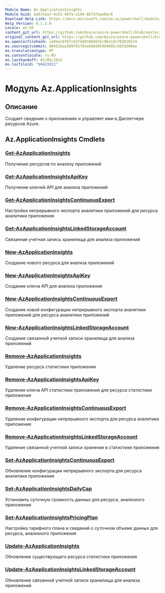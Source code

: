 ```yaml
---
Module Name: Az.ApplicationInsights
Module Guid: da67eaa7-4cb1-4bfa-a194-8bf3faae8ac6
Download Help Link: https://docs.microsoft.com/en-us/powershell/module/az.applicationinsights
Help Version: 0.1.2.0
Locale: en-US
content_git_url: https://github.com/Azure/azure-powershell/blob/master/src/ApplicationInsights/ApplicationInsights/help/Az.ApplicationInsights.md
original_content_git_url: https://github.com/Azure/azure-powershell/blob/master/src/ApplicationInsights/ApplicationInsights/help/Az.ApplicationInsights.md
ms.openlocfilehash: ce01ec8f6fcb37dd03d8d835c9be1dcf02010574
ms.sourcegitcommit: 68451baa389791703e666d95469602c5652609ee
ms.translationtype: MT
ms.contentlocale: ru-RU
ms.lasthandoff: 01/05/2021
ms.locfileid: "98423012"
---
```

# Модуль Az.ApplicationInsights
## Описание
Создает сведения о приложениях и управляет ими в Диспетчере ресурсов Azure.

## Az.ApplicationInsights Cmdlets
### [Get-AzApplicationInsights](Get-AzApplicationInsights.md)
Получение ресурсов по анализу приложений

### [Get-AzApplicationInsightsApiKey](Get-AzApplicationInsightsApiKey.md)
Получение ключей API для анализа приложений

### [Get-AzApplicationInsightsContinuousExport](Get-AzApplicationInsightsContinuousExport.md)
Настройка непрерывного экспорта аналитики приложений для ресурса аналитики приложения

### [Get-AzApplicationInsightsLinkedStorageAccount](Get-AzApplicationInsightsLinkedStorageAccount.md)
Связанная учетная запись хранилища для анализа приложений

### [New-AzApplicationInsights](New-AzApplicationInsights.md)
Создание нового ресурса для анализа приложений

### [New-AzApplicationInsightsApiKey](New-AzApplicationInsightsApiKey.md)
Создание ключа API для анализа приложения

### [New-AzApplicationInsightsContinuousExport](New-AzApplicationInsightsContinuousExport.md)
Создание новой конфигурации непрерывного экспорта аналитики приложений для ресурса аналитики приложений

### [New-AzApplicationInsightsLinkedStorageAccount](New-AzApplicationInsightsLinkedStorageAccount.md)
Создание связанной учетной записи хранилища для анализа приложений

### [Remove-AzApplicationInsights](Remove-AzApplicationInsights.md)
Удаление ресурса статистики приложения

### [Remove-AzApplicationInsightsApiKey](Remove-AzApplicationInsightsApiKey.md)
Удаление ключа API статистики приложения для ресурса статистики приложения

### [Remove-AzApplicationInsightsContinuousExport](Remove-AzApplicationInsightsContinuousExport.md)
Удаление конфигурации непрерывного экспорта для ресурса аналитики приложения

### [Remove-AzApplicationInsightsLinkedStorageAccount](Remove-AzApplicationInsightsLinkedStorageAccount.md)
Удаление связанной учетной записи хранения в статистике приложения

### [Set-AzApplicationInsightsContinuousExport](Set-AzApplicationInsightsContinuousExport.md)
Обновление конфигурации непрерывного экспорта для ресурса аналитики приложения

### [Set-AzApplicationInsightsDailyCap](Set-AzApplicationInsightsDailyCap.md)
Установить суточную громкость данных для ресурса, анализного приложения

### [Set-AzApplicationInsightsPricingPlan](Set-AzApplicationInsightsPricingPlan.md)
Настройка тарифного плана и сведений о суточном объеме данных для ресурса, анализного приложения

### [Update-AzApplicationInsights](Update-AzApplicationInsights.md)
Обновление существующего ресурса статистики приложения

### [Update-AzApplicationInsightsLinkedStorageAccount](Update-AzApplicationInsightsLinkedStorageAccount.md)
Обновление связанной учетной записи хранилища для анализа приложений

